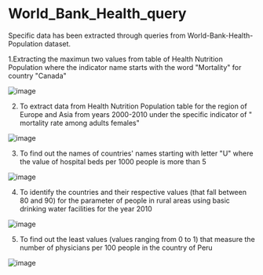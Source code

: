 # World_Bank_Health_query
Specific data has been extracted through queries from World-Bank-Health-Population dataset. 

1.Extracting the maximun two values from table of Health Nutrition Population where the indicator name starts with the word "Mortality" for country "Canada"

![image](https://user-images.githubusercontent.com/100946328/156779636-bbc6dea7-560d-43e8-a75c-08f46b70c2e0.png)

2. To extract data from Health Nutrition Population table for the region of Europe and Asia from years 2000-2010 under the specific indicator of " mortality rate among adults females"

![image](https://user-images.githubusercontent.com/100946328/156794939-9c9f4c20-f71f-4454-b640-7b0c5c63584e.png)

3. To find out the names of countries' names starting with letter "U" where the value of hospital beds per 1000 people is more than 5

![image](https://user-images.githubusercontent.com/100946328/156800033-bc9fe8b5-0429-40a4-bf44-f0ec485d0803.png)

4. To identify the countries and their respective values (that fall between 80 and 90) for the parameter of people in rural areas using basic drinking water facilities for the year 2010

![image](https://user-images.githubusercontent.com/100946328/156802310-ab77f714-056c-4813-8d37-5ab0a00df191.png)

5. To find out the least values (values ranging from 0 to 1) that measure the number of physicians per 100 people in the country of Peru

![image](https://user-images.githubusercontent.com/100946328/156803691-edae2e2c-db0a-45c2-8c87-9d70ebc7a5a4.png)


